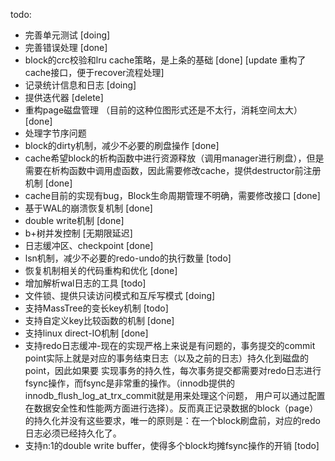 todo:
* 完善单元测试 [doing]
* 完善错误处理 [done]
* block的crc校验和lru cache策略，是上条的基础 [done] [update 重构了cache接口，便于recover流程处理]
* 记录统计信息和日志 [doing]
* 提供迭代器 [delete]
* 重构page磁盘管理 （目前的这种位图形式还是不太行，消耗空间太大）[done]
* 处理字节序问题
* block的dirty机制，减少不必要的刷盘操作 [done]
* cache希望block的析构函数中进行资源释放（调用manager进行刷盘），但是需要在析构函数中调用虚函数，因此需要修改cache，提供destructor前注册机制 [done]
* cache目前的实现有bug，Block生命周期管理不明确，需要修改接口 [done]
* 基于WAL的崩溃恢复机制 [done]
* double write机制 [done]
* b+树并发控制 [无期限延迟]
* 日志缓冲区、checkpoint [done]
* lsn机制，减少不必要的redo-undo的执行数量 [todo]
* 恢复机制相关的代码重构和优化 [done]
* 增加解析wal日志的工具 [todo]
* 文件锁、提供只读访问模式和互斥写模式 [doing]
* 支持MassTree的变长key机制 [todo]
* 支持自定义key比较函数的机制 [done]
* 支持linux direct-IO机制 [done]
* 支持redo日志缓冲-现在的实现严格上来说是有问题的，事务提交的commit point实际上就是对应的事务结束日志（以及之前的日志）持久化到磁盘的point，因此如果要
实现事务的持久性，每次事务提交都需要对redo日志进行fsync操作，而fsync是非常重的操作。（innodb提供的innodb_flush_log_at_trx_commit就是用来处理这个问题，
用户可以通过配置在数据安全性和性能两方面进行选择）。反而真正记录数据的block（page）的持久化并没有这些要求，唯一的原则是：在一个block刷盘前，对应的redo日志必须已经持久化了。
* 支持n:1的double write buffer，使得多个block均摊fsync操作的开销 [todo]